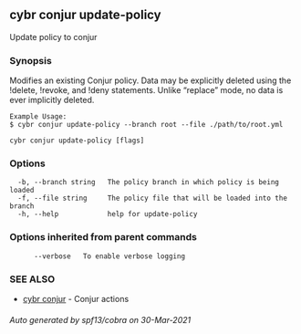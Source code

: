 ## cybr conjur update-policy

Update policy to conjur

### Synopsis

Modifies an existing Conjur policy. Data may be explicitly deleted using the !delete, !revoke, and !deny statements. 
	Unlike “replace” mode, no data is ever implicitly deleted.
	
	Example Usage:
	$ cybr conjur update-policy --branch root --file ./path/to/root.yml

```
cybr conjur update-policy [flags]
```

### Options

```
  -b, --branch string   The policy branch in which policy is being loaded
  -f, --file string     The policy file that will be loaded into the branch
  -h, --help            help for update-policy
```

### Options inherited from parent commands

```
      --verbose   To enable verbose logging
```

### SEE ALSO

* [cybr conjur](cybr_conjur.md)	 - Conjur actions

###### Auto generated by spf13/cobra on 30-Mar-2021
